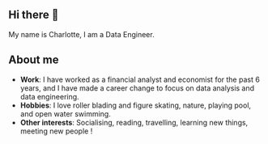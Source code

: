 ## Hi there 👋 

My name is Charlotte, I am a Data Engineer.

## About me

- **Work**: I have worked as a financial analyst and economist for the past 6 years, and I have made a career change to focus on data analysis and data engineering.
- **Hobbies**: I love roller blading and figure skating, nature, playing pool, and open water swimming.
- **Other interests**: Socialising, reading, travelling, learning new things, meeting new people !
